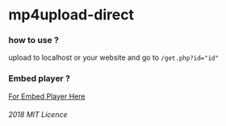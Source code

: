 # mp4upload-direct
### how to use ? 
upload to localhost or your website and go to `/get.php?id="id"`
### Embed player ?
[For Embed Player Here](https://github.com/py7hon/mp4upload-direct/tree/player)
###### 2018 MIT Licence
